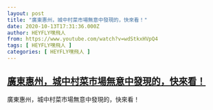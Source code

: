 ```yaml
---
layout: post
title: "廣東惠州，城中村菜市場無意中發現的，快來看！"
date: 2020-10-13T17:31:36.000Z
author: HEYFLY嘿飛人
from: https://www.youtube.com/watch?v=wdStkxHVpQ4
tags: [ HEYFLY嘿飛人 ]
categories: [ HEYFLY嘿飛人 ]
---
```

<!--1602610296000-->
[廣東惠州，城中村菜市場無意中發現的，快來看！](https://www.youtube.com/watch?v=wdStkxHVpQ4)
------

<div>
廣東惠州，城中村菜市場無意中發現的，快來看！
</div>
